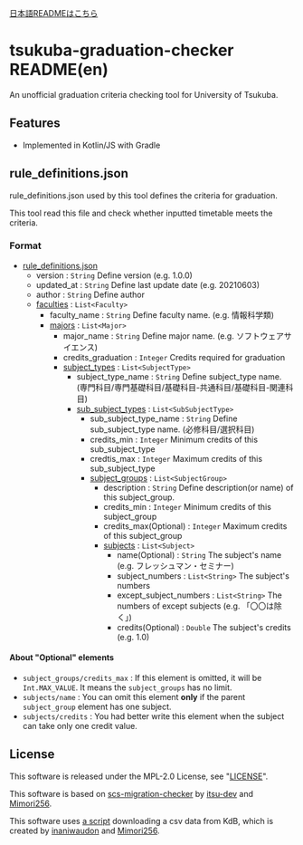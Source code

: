 [日本語READMEはこちら](https://github.com/maru2213/tsukuba-graduation-checker/blob/master/README_ja.md)

# tsukuba-graduation-checker README(en)
An unofficial graduation criteria checking tool for University of Tsukuba.

## Features
- Implemented in Kotlin/JS with Gradle

## rule_definitions.json
rule_definitions.json used by this tool defines the criteria for graduation.

This tool read this file and check whether inputted timetable meets the criteria.

### Format
- [rule_definitions.json](https://github.com/maru2213/tsukuba-graduation-checker/blob/master/src/main/kotlin/model/RuleDefinition.kt)
    - version : `String` Define version (e.g. 1.0.0)
    - updated_at : `String` Define last update date (e.g. 20210603)
    - author : `String` Define author
    - [faculties](https://github.com/maru2213/tsukuba-graduation-checker/blob/master/src/main/kotlin/model/Faculty.kt) : `List<Faculty>`
        - faculty_name : `String` Define faculty name. (e.g. 情報科学類)
        - [majors](https://github.com/maru2213/tsukuba-graduation-checker/blob/master/src/main/kotlin/model/Major.kt) : `List<Major>`
            - major_name : `String` Define major name. (e.g. ソフトウェアサイエンス)
            - credits_graduation : `Integer` Credits required for graduation 
            - [subject_types](https://github.com/maru2213/tsukuba-graduation-checker/blob/master/src/main/kotlin/model/SubjectType.kt) : `List<SubjectType>`
                - subject_type_name : `String` Define subject_type name. (専門科目/専門基礎科目/基礎科目-共通科目/基礎科目-関連科目)
                - [sub_subject_types](https://github.com/maru2213/tsukuba-graduation-checker/blob/master/src/main/kotlin/model/SubSubjectType.kt) : `List<SubSubjectType>`
                    - sub_subject_type_name : `String` Define sub_subject_type name. (必修科目/選択科目)
                    - credits_min : `Integer` Minimum credits of this sub_subject_type
                    - credtis_max : `Integer` Maximum credits of this sub_subject_type
                    - [subject_groups](https://github.com/maru2213/tsukuba-graduation-checker/blob/master/src/main/kotlin/model/SubjectGroup.kt) : `List<SubjectGroup>`
                        - description : `String` Define description(or name) of this subject_group.
                        - credits_min : `Integer` Minimum credits of this subject_group
                        - credits_max(Optional) : `Integer` Maximum credits of this subject_group
                        - [subjects](https://github.com/maru2213/tsukuba-graduation-checker/blob/master/src/main/kotlin/model/Subject.kt) : `List<Subject>`
                            - name(Optional) : `String` The subject's name (e.g. フレッシュマン・セミナー)
                            - subject_numbers : `List<String>` The subject's numbers
                            - except_subject_numbers : `List<String>` The numbers of except subjects (e.g. 「〇〇は除く」)
                            - credits(Optional) : `Double` The subject's credits (e.g. 1.0)

#### About "Optional" elements
- `subject_groups/credits_max` : If this element is omitted, it will be `Int.MAX_VALUE`. It means the `subject_groups` has no limit.
- `subjects/name` : You can omit this element **only** if the parent `subject_group` element has one subject.
- `subjects/credits` : You had better write this element when the subject can take only one credit value.

## License
This software is released under the MPL-2.0 License, see "[LICENSE](https://github.com/maru2213/tsukuba-graduation-checker/blob/master/LICENSE)".

This software is based on [scs-migration-checker](https://github.com/itsu-dev/scs-migration-checker) by [itsu-dev](https://github.com/itsu-dev) and [Mimori256](https://github.com/Mimori256).

This software uses [a script](https://github.com/Make-IT-TSUKUBA/alternative-tsukuba-kdb/tree/09569d959f23a89071c382bda69df6dae5d2e295) downloading a csv data from KdB, which is created by [inaniwaudon](https://github.com/inaniwaudon) and [Mimori256](https://github.com/Mimori256).
